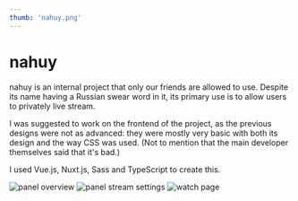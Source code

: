 ```yaml
---
thumb: 'nahuy.png'
---
```


# nahuy
nahuy is an internal project that only our friends are allowed to use.
Despite its name having a Russian swear word in it, its primary use is
to allow users to privately live stream.

I was suggested to work on the frontend of the project, as the previous
designs were not as advanced: they were mostly very basic with both its design
and the way CSS was used. (Not to mention that the main developer
themselves said that it's bad.)

I used Vue.js, Nuxt.js, Sass and TypeScript to create this.

![panel overview](/images/nahpanel.png)
![panel stream settings](/images/nahpanelstream.png)
![watch page](/images/nahwatchshowcase.gif)